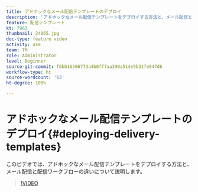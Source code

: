 ```yaml
---
title: アドホックなメール配信テンプレートのデプロイ
description: 'アドホックなメール配信テンプレートをデプロイする方法と、メール配信と配信ワークフローの違いについて説明します。 '
feature: 配信テンプレート
kt: 7963
thumbnail: 24065.jpg
doc-type: feature video
activity: use
team: TM
role: Administrator
level: Beginner
source-git-commit: f6bb16306773a4b6ff7aa390a514e9b31fe047d6
workflow-type: ht
source-wordcount: '63'
ht-degree: 100%

---
```



# アドホックなメール配信テンプレートのデプロイ{#deploying-delivery-templates}

このビデオでは、アドホックなメール配信テンプレートをデプロイする方法と、メール配信と配信ワークフローの違いについて説明します。

>[!VIDEO](https://video.tv.adobe.com/v/24065?quality=12)
